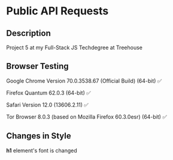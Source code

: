 # Public API Requests
## Description
Project 5 at my Full-Stack JS Techdegree at Treehouse

## Browser Testing
Google Chrome Version 70.0.3538.67 (Official Build) (64-bit) ✅

Firefox Quantum 62.0.3 (64-bit) ✅

Safari Version 12.0 (13606.2.11) ✅

Tor Browser 8.0.3 (based on Mozilla Firefox 60.3.0esr) (64-bit) ✅

## Changes in Style
**h1** element's font is changed
